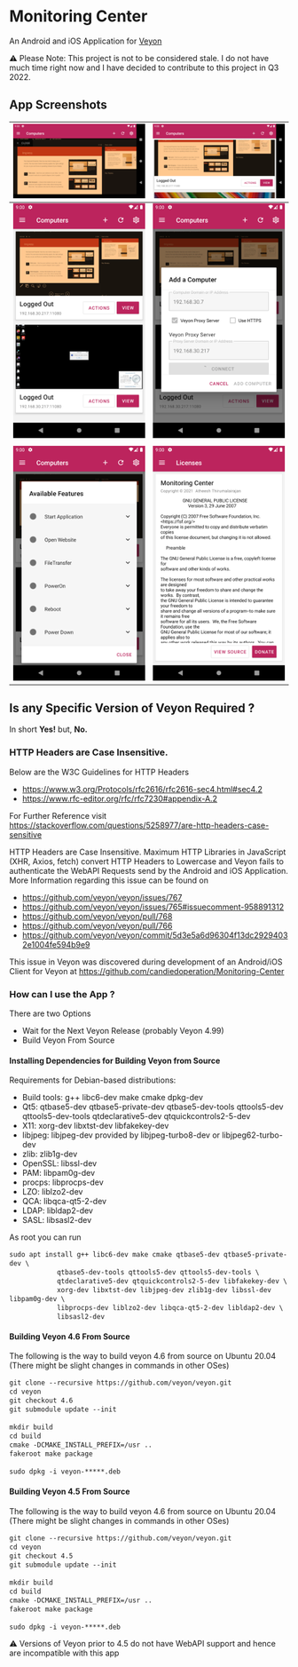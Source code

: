 # Monitoring Center
An Android and iOS Application for [Veyon](https://veyon.io)

⚠️ Please Note: This project is not to be considered stale. I do not have much time right now and I have decided to contribute to this project in Q3 2022.

## App Screenshots
|![SC03](https://github.com/candiedoperation/Monitoring-Center/blob/dedd05f04e3e8c977b62f3710d5e587c70ada75b/gh_assets/sc04.png)|![SC04](https://github.com/candiedoperation/Monitoring-Center/blob/9b5868157820825973c5158ad84d7cdffc559ab4/gh_assets/sc06.png)|
|---|---|
|![SC01](https://github.com/candiedoperation/Monitoring-Center/blob/d7bcdaa7ae1a179c3195301e5065df587fb27fca/gh_assets/sc01.png)|![SC02](https://github.com/candiedoperation/Monitoring-Center/blob/d7bcdaa7ae1a179c3195301e5065df587fb27fca/gh_assets/sc02.png)|
|||
|![SC05](https://github.com/candiedoperation/Monitoring-Center/blob/a88e8e22ba481745a8422259eca00af069b76568/gh_assets/sc05.png)|![SC06](https://github.com/candiedoperation/Monitoring-Center/blob/a88e8e22ba481745a8422259eca00af069b76568/gh_assets/sc07.png)|

## Is any Specific Version of Veyon Required ?
In short **Yes!** but, **No.**

### HTTP Headers are Case Insensitive.
Below are the W3C Guidelines for HTTP Headers

- https://www.w3.org/Protocols/rfc2616/rfc2616-sec4.html#sec4.2
- https://www.rfc-editor.org/rfc/rfc7230#appendix-A.2

For Further Reference visit https://stackoverflow.com/questions/5258977/are-http-headers-case-sensitive

HTTP Headers are Case Insensitive. Maximum HTTP Libraries in
JavaScript (XHR, Axios, fetch) convert HTTP Headers to Lowercase
and Veyon fails to authenticate the WebAPI Requests send by the
Android and iOS Application. More Information regarding this issue
can be found on
- https://github.com/veyon/veyon/issues/767
- https://github.com/veyon/veyon/issues/765#issuecomment-958891312
- https://github.com/veyon/veyon/pull/768
- https://github.com/veyon/veyon/pull/766
- https://github.com/veyon/veyon/commit/5d3e5a6d96304f13dc29294032e1004fe594b9e9

This issue in Veyon was discovered during development of an Android/iOS
Client for Veyon at https://github.com/candiedoperation/Monitoring-Center

### How can I use the App ?
There are two Options
- Wait for the Next Veyon Release (probably Veyon 4.99)
- Build Veyon From Source

#### Installing Dependencies for Building Veyon from Source
Requirements for Debian-based distributions:
- Build tools: g++ libc6-dev make cmake dpkg-dev
- Qt5: qtbase5-dev qtbase5-private-dev qtbase5-dev-tools qttools5-dev qttools5-dev-tools qtdeclarative5-dev qtquickcontrols2-5-dev
- X11: xorg-dev libxtst-dev libfakekey-dev
- libjpeg: libjpeg-dev provided by libjpeg-turbo8-dev or libjpeg62-turbo-dev
- zlib: zlib1g-dev
- OpenSSL: libssl-dev
- PAM: libpam0g-dev
- procps: libprocps-dev
- LZO: liblzo2-dev
- QCA: libqca-qt5-2-dev
- LDAP: libldap2-dev
- SASL: libsasl2-dev

As root you can run
```
sudo apt install g++ libc6-dev make cmake qtbase5-dev qtbase5-private-dev \
            qtbase5-dev-tools qttools5-dev qttools5-dev-tools \
            qtdeclarative5-dev qtquickcontrols2-5-dev libfakekey-dev \
            xorg-dev libxtst-dev libjpeg-dev zlib1g-dev libssl-dev libpam0g-dev \
            libprocps-dev liblzo2-dev libqca-qt5-2-dev libldap2-dev \
            libsasl2-dev
```

#### Building Veyon 4.6 From Source
The following is the way to build veyon 4.6 from source on Ubuntu 20.04 (There might be slight changes in commands in other OSes)
```
git clone --recursive https://github.com/veyon/veyon.git
cd veyon
git checkout 4.6
git submodule update --init

mkdir build
cd build
cmake -DCMAKE_INSTALL_PREFIX=/usr ..
fakeroot make package

sudo dpkg -i veyon-*****.deb
```

#### Building Veyon 4.5 From Source
The following is the way to build veyon 4.6 from source on Ubuntu 20.04 (There might be slight changes in commands in other OSes)
```
git clone --recursive https://github.com/veyon/veyon.git
cd veyon
git checkout 4.5
git submodule update --init

mkdir build
cd build
cmake -DCMAKE_INSTALL_PREFIX=/usr ..
fakeroot make package

sudo dpkg -i veyon-*****.deb
```

⚠️ Versions of Veyon prior to 4.5 do not have WebAPI support and hence are incompatible with this app